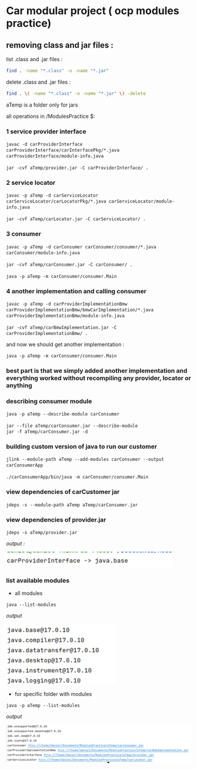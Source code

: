 # Car modular project ( ocp modules practice)

## removing class and jar files :

list .class and .jar files :
```bash
find . -name "*.class" -o -name "*.jar"
```
delete .class and .jar files :
```bash
find . \( -name "*.class" -o -name "*.jar" \) -delete
```

aTemp is a folder only for jars

all operations in  /ModulesPractice $: 

### 1 service provider interface
```
javac -d carProviderInterface carProviderInterface/carInterfacePkg/*.java carProviderInterface/module-info.java

jar -cvf aTemp/provider.jar -C carProviderInterface/ .
```
### 2 service locator
```
javac -p aTemp -d carServiceLocator carServiceLocator/carLocatorPkg/*.java carServiceLocator/module-info.java

jar -cvf aTemp/carLocator.jar -C carServiceLocator/ .
```
### 3 consumer
```
javac -p aTemp -d carConsumer carConsumer/consumer/*.java carConsumer/module-info.java

jar -cvf aTemp/carConsumer.jar -C carConsumer/ .

java -p aTemp -m carConsumer/consumer.Main
```
### 4 another implementation and calling consumer
```
javac -p aTemp -d carProviderImplementationBmw carProviderImplementationBmw/bmwCarImplementation/*.java carProviderImplementationBmw/module-info.java

jar -cvf aTemp/carBmwImplementation.jar -C carProviderImplementationBmw/ .
```
and now we should get another implementation :
```
java -p aTemp -m carConsumer/consumer.Main
```
### best part is that we simply added another implementation and everything worked without recompiling any provider, locator or anything
 
### describing consumer module
```
java -p aTemp --describe-module carConsumer

jar --file aTemp/carConsumer.jar --describe-module
jar -f aTemp/carConsumer.jar -d
```
### building custom version of java to run our customer
```
jlink --module-path aTemp --add-modules carConsumer --output carConsumerApp

./carConsumerApp/bin/java -m carConsumer/consumer.Main
```
### view dependencies of carCustomer jar
```
jdeps -s --module-path aTemp aTemp/carConsumer.jar
```

### view dependencies of provider.jar
```
jdeps -s aTemp/provider.jar 
```
_output :_

![img_2.png](img_2.png)
### list available modules 
* all modules 
```
java --list-modules
```
_output_

![img.png](img.png)

* for specific folder with modules
```
java -p aTemp --list-modules
```
_output_

![img_1.png](img_1.png)